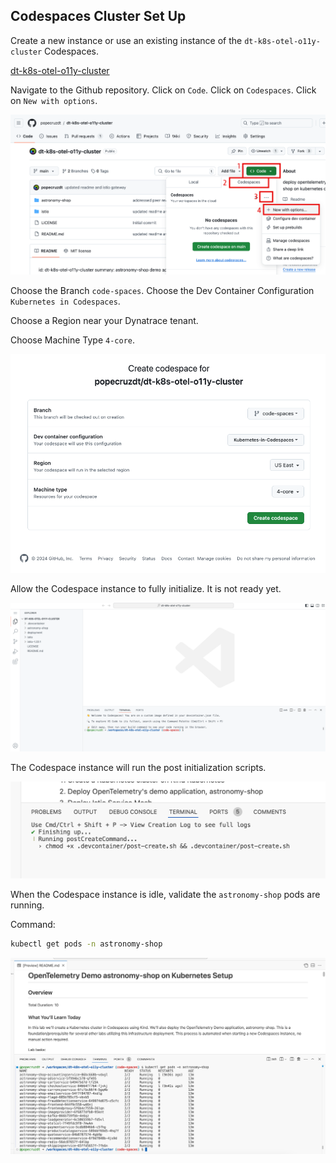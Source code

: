 ## Codespaces Cluster Set Up

Create a new instance or use an existing instance of the `dt-k8s-otel-o11y-cluster` Codespaces.

[dt-k8s-otel-o11y-cluster](https://github.com/popecruzdt/dt-k8s-otel-o11y-cluster/tree/code-spaces)

Navigate to the Github repository.  Click on `Code`.  Click on `Codespaces`.  Click on `New with options`.

![github cluster repo](../../../assets/images/prereq-github_cluster_repo.png)

Choose the Branch `code-spaces`.  Choose the Dev Container Configuration `Kubernetes in Codespaces`.

Choose a Region near your Dynatrace tenant.

Choose Machine Type `4-core`.

![github new codespaces](../../../assets/images/prereq-github_cluster_new_codespaces.png)

Allow the Codespace instance to fully initialize.  It is not ready yet.

![github codespace launch](../../../assets/images/prereq-github_codespace_launch.png)

The Codespace instance will run the post initialization scripts.

![github codespace ](../../../assets/images/prereq-github_codespace_create.png)

When the Codespace instance is idle, validate the `astronomy-shop` pods are running.

Command:
```sh
kubectl get pods -n astronomy-shop
```

![github codespace ready](../../../assets/images/prereq-github_codespace_ready.png)